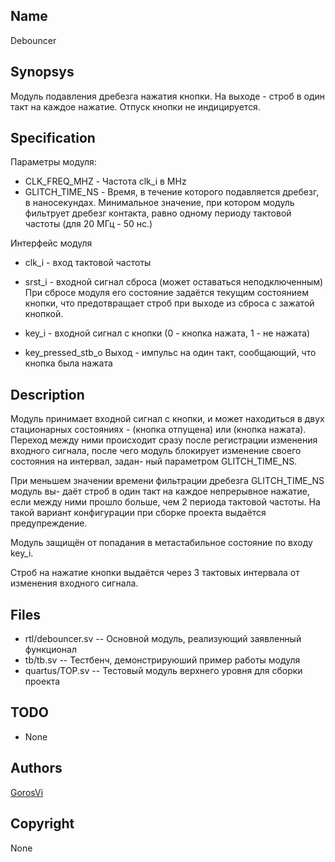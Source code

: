 Name
----

Debouncer


Synopsys
--------

Модуль подавления дребезга нажатия кнопки. На выходе - строб в один
такт на каждое нажатие. Отпуск кнопки не индицируется.


Specification
-------------

Параметры модуля:
* CLK_FREQ_MHZ   - Частота clk_i в MHz
* GLITCH_TIME_NS - Время, в течение которого подавляется дребезг,
   в наносекундах. Минимальное значение, при котором модуль фильтрует
   дребезг контакта, равно одному периоду тактовой частоты (для 20 МГц -
   50 нс.)

Интерфейс модуля
* clk_i  - вход тактовой частоты
* srst_i - входной сигнал сброса (может оставаться неподключенным)
   При сбросе модуля его состояние задаётся текущим состоянием кнопки,
   что предотвращает строб при выходе из сброса с зажатой кнопкой.
* key_i  - входной сигнал с кнопки (0 - кнопка нажата, 1 - не нажата)

* key_pressed_stb_o Выход - импульс на один такт, сообщающий, что
   кнопка была нажата


Description
-----------

Модуль принимает входной сигнал с кнопки, и может находиться в двух
 стационарных состояниях - (кнопка отпущена) или (кнопка нажата). Переход
 между ними происходит сразу после регистрации изменения входного сигнала,
 после чего модуль блокирует изменение своего состояния на интервал, задан-
 ный параметром GLITCH_TIME_NS.

При меньшем значении времени фильтрации дребезга GLITCH_TIME_NS модуль вы-
 даёт строб в один такт на каждое непрерывное нажатие, если между ними прошло
 больше, чем 2 периода тактовой частоты. На такой вариант конфигурации при
 сборке проекта выдаётся предупреждение.

Модуль защищён от попадания в метастабильное состояние по входу key_i.

Строб на нажатие кнопки выдаётся через 3 тактовых интервала от изменения
 входного сигнала.


Files
-----

* rtl/debouncer.sv  --  Основной модуль, реализующий заявленный функционал
* tb/tb.sv          --  Тестбенч, демонстрируюший пример работы модуля
* quartus/TOP.sv    --  Тестовый модуль верхнего уровня для сборки проекта


TODO
----

* None


Authors
-------

[GorosVi](https://github.com/GorosVi)


Copyright
---------

None

